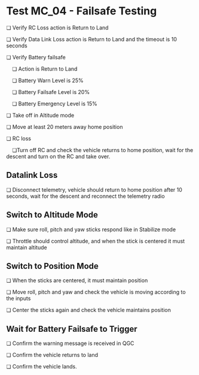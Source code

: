 # Test MC_04 - Failsafe Testing

❏ Verify RC Loss action is Return to Land

❏ Verify Data Link Loss action is Return to Land and the timeout is 10 seconds

❏ Verify Battery failsafe

&nbsp;&nbsp;&nbsp;&nbsp;❏ Action is Return to Land

&nbsp;&nbsp;&nbsp;&nbsp;❏ Battery Warn Level is 25%

&nbsp;&nbsp;&nbsp;&nbsp;❏ Battery Failsafe Level is 20%

&nbsp;&nbsp;&nbsp;&nbsp;❏ Battery Emergency Level is 15%

❏ Take off in Altitude mode

❏ Move at least 20 meters away home position

❏ RC loss

&nbsp;&nbsp;&nbsp;&nbsp;❏Turn off RC and check the vehicle returns to home position, wait for the descent and turn on the RC and take over.

## Datalink Loss

❏ Disconnect telemetry, vehicle should return to home position after 10 seconds, wait for the descent and reconnect the telemetry radio

## Switch to Altitude Mode

❏ Make sure roll, pitch and yaw sticks respond like in Stabilize mode

❏ Throttle should control altitude, and when the stick is centered it must maintain altitude

## Switch to Position Mode

❏ When the sticks are centered, it must maintain position

❏ Move roll, pitch and yaw and check the vehicle is moving according to the inputs

❏ Center the sticks again and check the vehicle maintains position

## Wait for Battery Failsafe to Trigger

❏ Confirm the warning message is received in QGC

❏ Confirm the vehicle returns to land

❏ Confirm the vehicle lands.